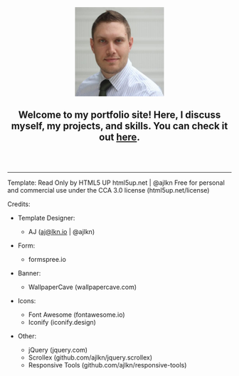 <a style="width: 100%; display: flex; justify-content: center;" href="https://tfraczak.github.io/portfolio" target="_blank"><img src="images/avatar.jpg" style="height: 200px;"></a>  
<h2 style="text-align: center;"> 
	Welcome to my portfolio site! Here, I discuss myself, my projects, and skills. You can check it out <a href="https://tfraczak.github.io/portfolio" target="_blank">here</a>.
</h2>


<br />
<br />

---

Template: Read Only by HTML5 UP
html5up.net | @ajlkn
Free for personal and commercial use under the CCA 3.0 license (html5up.net/license)

Credits:

* Template Designer:
  * AJ (aj@lkn.io | @ajlkn)

* Form:
  * formspree.io

* Banner:
  * WallpaperCave (wallpapercave.com)

* Icons:
  * Font Awesome (fontawesome.io)
  * Iconify (iconify.design)

* Other:
  * jQuery (jquery.com)
  * Scrollex (github.com/ajlkn/jquery.scrollex)
  * Responsive Tools (github.com/ajlkn/responsive-tools)